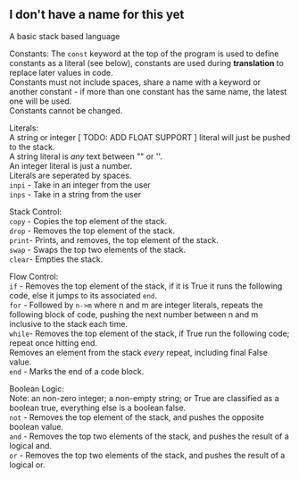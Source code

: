 I don't have a name for this yet
---
A basic stack based language  
  
Constants:
    The `const` keyword at the top of the program is used to define constants as a literal (see below), constants are used during __translation__ to replace later values in code.  
    Constants must not include spaces, share a name with a keyword or another constant - if more than one constant has the same name, the latest one will be used.  
    Constants cannot be changed.  
  
Literals:  
    A string or integer [ TODO: ADD FLOAT SUPPORT ] literal will just be pushed to the stack.  
    A string literal is *any* text between "" or ''.  
    An integer literal is just a number.  
    Literals are seperated by spaces.  
    `inpi` - Take in an integer from the user  
    `inps` - Take in a string from the user  
  
Stack Control:  
    `copy` - Copies the top element of the stack.  
    `drop` - Removes the top element of the stack.  
    `print`- Prints, and removes, the top element of the stack.  
    `swap` - Swaps the top two elements of the stack.  
    `clear`- Empties the stack.  
  
Flow Control:  
    `if`   - Removes the top element of the stack, if it is True it runs the following code, else it jumps to its associated `end`.  
    `for`  - Followed by `n->m` where n and m are integer literals, repeats the following block of code, pushing the next number between n and m inclusive to the stack each time.  
    `while`- Removes the top element of the stack, if True run the following code; repeat once hitting end.  
             Removes an element from the stack *every* repeat, including final False value.  
    `end`  - Marks the end of a code block.  
  
Boolean Logic:  
    Note: an non-zero integer; a non-empty string; or True are classified as a boolean true, everything else is a boolean false.  
    `not`  - Removes the top element of the stack, and pushes the opposite boolean value.  
    `and`  - Removes the top two elements of the stack, and pushes the result of a logical and.  
    `or`   - Removes the top two elements of the stack, and pushes the result of a logical or.  

